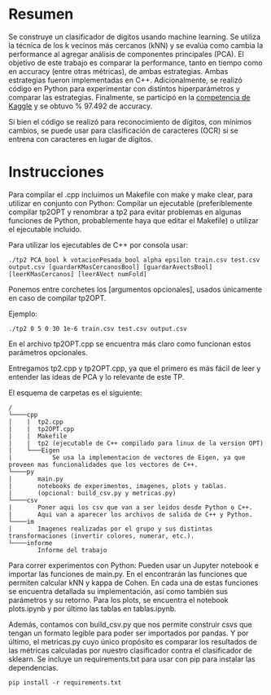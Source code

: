 # Resumen

Se construye un clasificador de dígitos usando machine learning. Se utiliza la técnica de los k vecinos más cercanos (kNN) y se evalúa como cambia la performance al agregar análisis de componentes principales (PCA). El objetivo de este trabajo es comparar la performance, tanto en tiempo como en accuracy (entre otras métricas), de ambas estrategias. Ambas estrategias fueron implementadas en C++. Adicionalmente, se realizó código en Python para experimentar con distintos hiperparámetros y comparar las estrategias. Finalmente, se participó en la [competencia de Kaggle](https://www.kaggle.com/c/digit-recognizer) y se obtuvo % 97.492 de accuracy.

Si bien el código se realizó para reconocimiento de dígitos, con mínimos cambios, se puede usar para clasificación de caracteres (OCR) si se entrena con caracteres en lugar de dígitos.

# Instrucciones

Para compilar el .cpp incluimos un Makefile con make y make clear, para utilizar en conjunto con Python:
Compilar un ejecutable (preferiblemente compilar tp2OPT y renombrar a tp2 para evitar problemas en algunas funciones de Python, probablemente haya que editar el Makefile) o utilizar el ejecutable incluido.

Para utilizar los ejecutables de C++ por consola usar:

```
./tp2 PCA_bool k votacionPesada_bool alpha epsilon train.csv test.csv output.csv [guardarKMasCercanosBool] [guardarAvectsBool] [leerKMasCercanos] [leerAVect numFold]
```

Ponemos entre corchetes los [argumentos opcionales], usados únicamente en caso de compilar tp2OPT.

Ejemplo:

```
./tp2 0 5 0 30 1e-6 train.csv test.csv output.csv
```

En el archivo tp2OPT.cpp se encuentra más claro como funcionan estos parámetros opcionales.

Entregamos tp2.cpp y tp2OPT.cpp, ya que el primero es más fácil de leer y entender las ideas de PCA y lo relevante de este TP.

El esquema de carpetas es el siguiente:

```
/
└────cpp
│    |  tp2.cpp
|    |  tp2OPT.cpp
|    |  Makefile
|    |  tp2 (ejecutable de C++ compilado para linux de la version OPT)
|    └───Eigen
|           Se usa la implementacion de vectores de Eigen, ya que proveen mas funcionalidades que los vectores de C++.
└────py
|       main.py
|       notebooks de experimentos, imagenes, plots y tablas.
|       (opcional: build_csv.py y metricas.py)
└────csv
|       Poner aqui los csv que van a ser leidos desde Python o C++.
|       Aqui van a aparecer los archivos de salida de C++ y Python.
└────im
|       Imagenes realizadas por el grupo y sus distintas transformaciones (invertir colores, numerar, etc.).
└────informe
        Informe del trabajo
```

Para correr experimentos con Python: Pueden usar un Jupyter notebook e importar las funciones de main.py. En el encontrarán las funciones que permiten calcular kNN y kappa de Cohen. En cada una de estas funciones se encuentra detallada su implementación, así como también sus parámetros y su retorno. Para los plots, se encuentra el notebook plots.ipynb y por último las tablas en tablas.ipynb.

Además, contamos con build_csv.py que nos permite construir csvs que tengan un formato legible para poder ser importados por pandas. Y por último, el metricas.py cuyo único propósito es comparar los resultados de las métricas calculadas por nuestro clasificador contra el clasificador de sklearn. Se incluye un requirements.txt para usar con pip para instalar las dependencias.

```
pip install -r requirements.txt
```